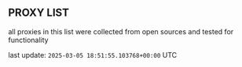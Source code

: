 ## PROXY LIST

all proxies in this list were collected from open sources and tested for functionality

last update: `2025-03-05 18:51:55.103768+00:00` UTC